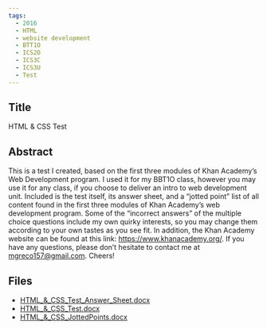```yaml
---
tags:
  - 2016
  - HTML
  - website development
  - BTT1O
  - ICS2O
  - ICS3C
  - ICS3U
  - Test
---
```

    
## Title

HTML & CSS Test

## Abstract

This is a test I created, based on the first three modules of Khan Academy’s Web Development program. I used it for my BBT1O class, however you may use it for any class, if you choose to deliver an intro to web development unit. Included is the test itself, its answer sheet, and a “jotted point” list of all content found in the first three modules of Khan Academy’s web development program. Some of the “incorrect answers” of the multiple choice questions include my own quirky interests, so you may change them according to your own tastes as you see fit. In addition, the Khan Academy website can be found at this link: https://www.khanacademy.org/. If you have any questions, please don’t hesitate to contact me at mgreco157@gmail.com. Cheers!

## Files

- [HTML_&_CSS_Test_Answer_Sheet.docx](https://www.russellgordon.ca/acse/cemc-cse-resources/resources/2016/Mario_Greco/HTML_&_CSS_Test_Answer_Sheet.docx)
- [HTML_&_CSS_Test.docx](https://www.russellgordon.ca/acse/cemc-cse-resources/resources/2016/Mario_Greco/HTML_&_CSS_Test.docx)
- [HTML_&_CSS_JottedPoints.docx](https://www.russellgordon.ca/acse/cemc-cse-resources/resources/2016/Mario_Greco/HTML_&_CSS_JottedPoints.docx)
